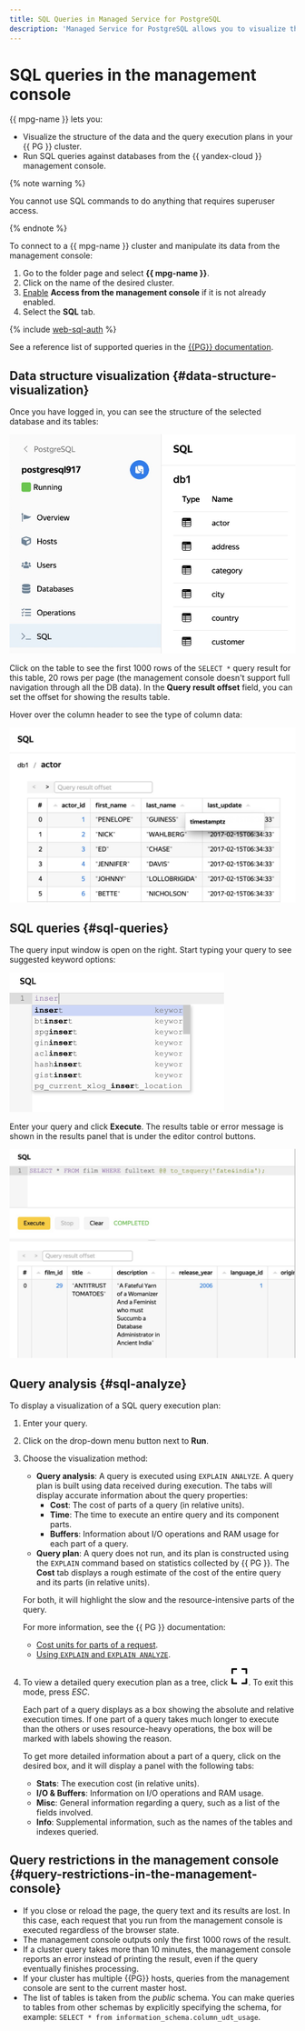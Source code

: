 ```yaml
---
title: SQL Queries in Managed Service for PostgreSQL
description: 'Managed Service for PostgreSQL allows you to visualize the data structure on your PostgreSQL cluster and send SQL queries to databases from the Yandex Cloud management console. To do this, log into the management console, open the page of the required cluster and go to the SQL tab.'
---
```


# SQL queries in the management console

{{ mpg-name }} lets you:

* Visualize the structure of the data and the query execution plans in your {{ PG }} cluster.
* Run SQL queries against databases from the {{ yandex-cloud }} management console.

{% note warning %}

You cannot use SQL commands to do anything that requires superuser access.

{% endnote %}

To connect to a {{ mpg-name }} cluster and manipulate its data from the management console:

1. Go to the folder page and select **{{ mpg-name }}**.
1. Click on the name of the desired cluster.
1. [Enable](../operations/update.md#change-additional-settings) **Access from the management console** if it is not already enabled.
1. Select the **SQL** tab.

{% include [web-sql-auth](../../_includes/mdb/web-sql-auth.md) %}

See a reference list of supported queries in the [{{PG}} documentation](https://www.postgresql.org/docs/current/sql.html).

## Data structure visualization {#data-structure-visualization}

Once you have logged in, you can see the structure of the selected database and its tables:

![structure](../../_assets/mdb/pg-web-sql-structure.png)

Click on the table to see the first 1000 rows of the `SELECT *` query result for this table, 20 rows per page (the management console doesn't support full navigation through all the DB data). In the **Query result offset** field, you can set the offset for showing the results table.

Hover over the column header to see the type of column data:

![table](../../_assets/mdb/pg-web-sql-table.png)

## SQL queries {#sql-queries}

The query input window is open on the right. Start typing your query to see suggested keyword options:

![suggest](../../_assets/mdb/pg-web-sql-suggest.png)

Enter your query and click **Execute**. The results table or error message is shown in the results panel that is under the editor control buttons.

![result](../../_assets/mdb/pg-web-sql-result.png)

## Query analysis {#sql-analyze}

To display a visualization of a SQL query execution plan:

1. Enter your query.

1. Click on the drop-down menu button next to **Run**.

1. Choose the visualization method:
    * **Query analysis**: A query is executed using `EXPLAIN ANALYZE`. A query plan is built using data received during execution. The tabs will display accurate information about the query properties:
        * **Cost**: The cost of parts of a query (in relative units).
        * **Time**: The time to execute an entire query and its component parts.
        * **Buffers**: Information about I/O operations and RAM usage for each part of a query.
    * **Query plan**: A query does not run, and its plan is constructed using the `EXPLAIN` command based on statistics collected by {{ PG }}. The **Cost** tab displays a rough estimate of the cost of the entire query and its parts (in relative units).

    For both, it will highlight the slow and the resource-intensive parts of the query.

    For more information, see the {{ PG }} documentation:
    * [Cost units for parts of a request](https://www.postgresql.org/docs/current/runtime-config-query.html#RUNTIME-CONFIG-QUERY-CONSTANTS).
    * [Using `EXPLAIN` and `EXPLAIN ANALYZE`](https://www.postgresql.org/docs/current/using-explain.html).

1. To view a detailed query execution plan as a tree, click ![full-screen](../../_assets/full-screen.svg). To exit this mode, press _ESC_.

    Each part of a query displays as a box showing the absolute and relative execution times. If one part of a query takes much longer to execute than the others or uses resource-heavy operations, the box will be marked with labels showing the reason.

    To get more detailed information about a part of a query, click on the desired box, and it will display a panel with the following tabs:
    * **Stats**: The execution cost (in relative units).
    * **I/O & Buffers**: Information on I/O operations and RAM usage.
    * **Misc**: General information regarding a query, such as a list of the fields involved.
    * **Info**: Supplemental information, such as the names of the tables and indexes queried.

## Query restrictions in the management console {#query-restrictions-in-the-management-console}

* If you close or reload the page, the query text and its results are lost. In this case, each request that you run from the management console is executed regardless of the browser state.
* The management console outputs only the first 1000 rows of the result.
* If a cluster query takes more than 10 minutes, the management console reports an error instead of printing the result, even if the query eventually finishes processing.
* If your cluster has multiple {{PG}} hosts, queries from the management console are sent to the current master host.
* The list of tables is taken from the _public_ schema. You can make queries to tables from other schemas by explicitly specifying the schema, for example: `SELECT * from information_schema.column_udt_usage`.

